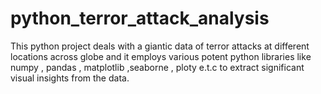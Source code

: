 # python_terror_attack_analysis
This python project deals with a giantic data of terror attacks at different locations across globe and it employs various potent python libraries like numpy , pandas , matplotlib ,seaborne , ploty e.t.c to extract significant visual insights from the data.
